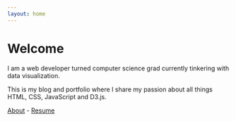 ```yaml
---
layout: home
---
```

# Welcome

I am a web developer turned computer science grad currently tinkering with data visualization.

This is my blog and portfolio where I share my passion about all things HTML, CSS, JavaScript and D3.js.

[About](/about) - [Resume](/resume)
